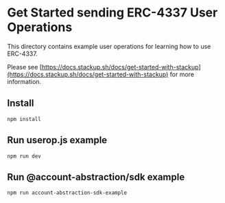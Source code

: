 # Get Started sending ERC-4337 User Operations
This directory contains example user operations for learning how to use ERC-4337.

Please see [https://docs.stackup.sh/docs/get-started-with-stackup](https://docs.stackup.sh/docs/get-started-with-stackup) for more information.

## Install
```
npm install
```

## Run userop.js example
```
npm run dev
```

## Run @account-abstraction/sdk example
```
npm run account-abstraction-sdk-example
```
